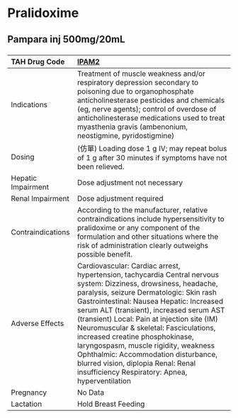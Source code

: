 # Pralidoxime

## Pampara inj 500mg/20mL

##### 

| TAH Drug Code      | [IPAM2](https://www.tahsda.org.tw/drugs/hissearch.php?drug_code=IPAM2)                                                                                                                                                                                                                                                                                                                                                                                                                                                                                  |
|:-------------------|:--------------------------------------------------------------------------------------------------------------------------------------------------------------------------------------------------------------------------------------------------------------------------------------------------------------------------------------------------------------------------------------------------------------------------------------------------------------------------------------------------------------------------------------------------------|
| Indications        | Treatment of muscle weakness and/or respiratory depression secondary to poisoning due to organophosphate anticholinesterase pesticides and chemicals (eg, nerve agents); control of overdose of anticholinesterase medications used to treat myasthenia gravis (ambenonium, neostigmine, pyridostigmine)                                                                                                                                                                                                                                                |
| Dosing             | (仿單) Loading dose 1 g IV; may repeat bolus of 1 g after 30 minutes if symptoms have not been relieved.                                                                                                                                                                                                                                                                                                                                                                                                                                                |
| Hepatic Impairment | Dose adjustment not necessary                                                                                                                                                                                                                                                                                                                                                                                                                                                                                                                           |
| Renal Impairment   | Dose adjustment required                                                                                                                                                                                                                                                                                                                                                                                                                                                                                                                                |
| Contraindications  | According to the manufacturer, relative contraindications include hypersensitivity to pralidoxime or any component of the formulation and other situations where the risk of administration clearly outweighs possible benefit.                                                                                                                                                                                                                                                                                                                         |
| Adverse Effects    | Cardiovascular: Cardiac arrest, hypertension, tachycardia Central nervous system: Dizziness, drowsiness, headache, paralysis, seizure Dermatologic: Skin rash Gastrointestinal: Nausea Hepatic: Increased serum ALT (transient), increased serum AST (transient) Local: Pain at injection site (IM) Neuromuscular & skeletal: Fasciculations, increased creatine phosphokinase, laryngospasm, muscle rigidity, weakness Ophthalmic: Accommodation disturbance, blurred vision, diplopia Renal: Renal insufficiency Respiratory: Apnea, hyperventilation |
| Pregnancy          | No Data                                                                                                                                                                                                                                                                                                                                                                                                                                                                                                                                                 |
| Lactation          | Hold Breast Feeding                                                                                                                                                                                                                                                                                                                                                                                                                                                                                                                                     |

